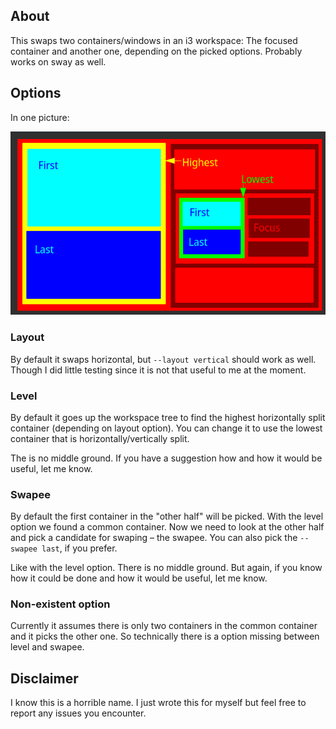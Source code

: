 ## About
This swaps two containers/windows in an i3 workspace: The focused container and
another one, depending on the picked options.
Probably works on sway as well.

## Options
In one picture:

![](assets/selection-visualization.png)

### Layout
By default it swaps horizontal, but `--layout vertical` should work as well.
Though I did little testing since it is not that useful to me at the moment.

### Level
By default it goes up the workspace tree to find the highest horizontally
split container (depending on layout option).
You can change it to use the lowest container that is horizontally/vertically
split.

The is no middle ground. If you have a suggestion how and how it would be
useful, let me know.

### Swapee
By default the first container in the "other half" will be picked. With the
level option we found a common container. Now we need to look at the other half
and pick a candidate for swaping – the swapee. You can also pick the `--swapee
last`, if you prefer.

Like with the level option. There is no middle ground. But again, if you know
how it could be done and how it would be useful, let me know.

### Non-existent option
Currently it assumes there is only two containers in the common container and it
picks the other one. So technically there is a option missing between level and
swapee.

## Disclaimer
I know this is a horrible name.
I just wrote this for myself but feel free to report any issues you encounter.
